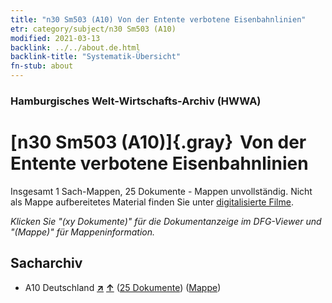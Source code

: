 ```yaml
---
title: "n30 Sm503 (A10) Von der Entente verbotene Eisenbahnlinien"
etr: category/subject/n30 Sm503 (A10)
modified: 2021-03-13
backlink: ../../about.de.html
backlink-title: "Systematik-Übersicht"
fn-stub: about
---
```


### Hamburgisches Welt-Wirtschafts-Archiv (HWWA)
# [n30 Sm503 (A10)]{.gray}&#8201; Von der Entente verbotene Eisenbahnlinien&#160; 




Insgesamt 1 Sach-Mappen, 25 Dokumente - Mappen unvollständig.
Nicht als Mappe aufbereitetes Material finden Sie unter [digitalisierte Filme](/film/h1_sh).

_Klicken Sie "(xy Dokumente)" für die Dokumentanzeige im DFG-Viewer und "(Mappe)" für Mappeninformation._

## Sacharchiv



- A10 Deutschland [**&nearr;**](../../../geo/i/126128/about.de.html "Deutschland (alle Mappen)") [**&uarr;**](../../../geo/about.de.html#A10 "Ländersystematik") (<a href="https://pm20.zbw.eu/dfgview/sh/126128,145551" title="über: Deutschland : Von der Entente verbotene Eisenbahnlinien" target="_blank">25 Dokumente</a>) ([Mappe](http://purl.org/pressemappe20/folder/sh/126128,145551))


